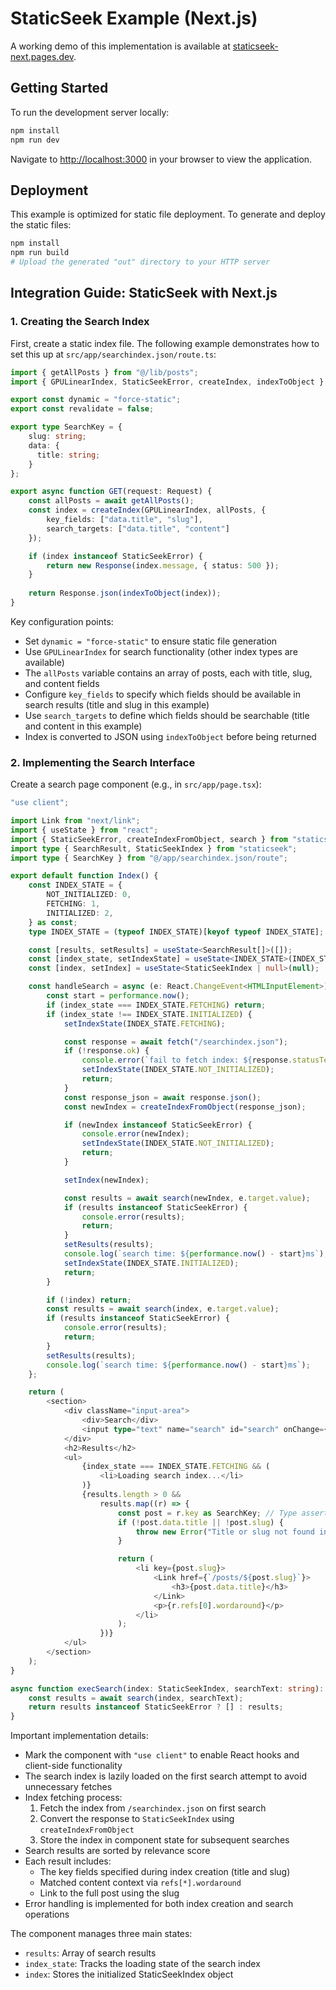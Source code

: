 # StaticSeek Example (Next.js)

A working demo of this implementation is available at [staticseek-next.pages.dev](https://staticseek-next.pages.dev/).

## Getting Started

To run the development server locally:

```bash
npm install
npm run dev
```

Navigate to [http://localhost:3000](http://localhost:3000) in your browser to view the application.

## Deployment

This example is optimized for static file deployment. To generate and deploy the static files:

```bash
npm install
npm run build
# Upload the generated "out" directory to your HTTP server
```

## Integration Guide: StaticSeek with Next.js

### 1. Creating the Search Index

First, create a static index file. The following example demonstrates how to set this up at `src/app/searchindex.json/route.ts`:

```typescript
import { getAllPosts } from "@/lib/posts";
import { GPULinearIndex, StaticSeekError, createIndex, indexToObject } from "staticseek";

export const dynamic = "force-static";
export const revalidate = false;

export type SearchKey = {
    slug: string;
    data: {
      title: string;
    }
};

export async function GET(request: Request) {
    const allPosts = await getAllPosts();
    const index = createIndex(GPULinearIndex, allPosts, {
        key_fields: ["data.title", "slug"],
        search_targets: ["data.title", "content"]
    });

    if (index instanceof StaticSeekError) {
        return new Response(index.message, { status: 500 });
    }
    
    return Response.json(indexToObject(index));
}
```

Key configuration points:
- Set `dynamic = "force-static"` to ensure static file generation
- Use `GPULinearIndex` for search functionality (other index types are available)
- The `allPosts` variable contains an array of posts, each with title, slug, and content fields
- Configure `key_fields` to specify which fields should be available in search results (title and slug in this example)
- Use `search_targets` to define which fields should be searchable (title and content in this example)
- Index is converted to JSON using `indexToObject` before being returned

### 2. Implementing the Search Interface

Create a search page component (e.g., in `src/app/page.tsx`):

```typescript
"use client";

import Link from "next/link";
import { useState } from "react";
import { StaticSeekError, createIndexFromObject, search } from "staticseek";
import type { SearchResult, StaticSeekIndex } from "staticseek";
import type { SearchKey } from "@/app/searchindex.json/route";

export default function Index() {
    const INDEX_STATE = {
        NOT_INITIALIZED: 0,
        FETCHING: 1,
        INITIALIZED: 2,
    } as const;
    type INDEX_STATE = (typeof INDEX_STATE)[keyof typeof INDEX_STATE];

    const [results, setResults] = useState<SearchResult[]>([]);
    const [index_state, setIndexState] = useState<INDEX_STATE>(INDEX_STATE.NOT_INITIALIZED);
    const [index, setIndex] = useState<StaticSeekIndex | null>(null);

    const handleSearch = async (e: React.ChangeEvent<HTMLInputElement>) => {
        const start = performance.now();
        if (index_state === INDEX_STATE.FETCHING) return;
        if (index_state !== INDEX_STATE.INITIALIZED) {
            setIndexState(INDEX_STATE.FETCHING);

            const response = await fetch("/searchindex.json");
            if (!response.ok) {
                console.error(`fail to fetch index: ${response.statusText}`);
                setIndexState(INDEX_STATE.NOT_INITIALIZED);
                return;
            }
            const response_json = await response.json();
            const newIndex = createIndexFromObject(response_json);

            if (newIndex instanceof StaticSeekError) {
                console.error(newIndex);
                setIndexState(INDEX_STATE.NOT_INITIALIZED);
                return;
            }

            setIndex(newIndex);

            const results = await search(newIndex, e.target.value);
            if (results instanceof StaticSeekError) {
                console.error(results);
                return;
            }
            setResults(results);
            console.log(`search time: ${performance.now() - start}ms`);
            setIndexState(INDEX_STATE.INITIALIZED);
            return;
        }

        if (!index) return;
        const results = await search(index, e.target.value);
        if (results instanceof StaticSeekError) {
            console.error(results);
            return;
        }
        setResults(results);
        console.log(`search time: ${performance.now() - start}ms`);
    };

    return (
        <section>
            <div className="input-area">
                <div>Search</div>
                <input type="text" name="search" id="search" onChange={handleSearch} />
            </div>
            <h2>Results</h2>
            <ul>
                {index_state === INDEX_STATE.FETCHING && (
                    <li>Loading search index...</li>
                )}
                {results.length > 0 &&
                    results.map((r) => {
                        const post = r.key as SearchKey; // Type assertion - consider using Zod or similar for validation
                        if (!post.data.title || !post.slug) {
                            throw new Error("Title or slug not found in search result.");
                        }

                        return (
                            <li key={post.slug}>
                                <Link href={`/posts/${post.slug}`}>
                                    <h3>{post.data.title}</h3>
                                </Link>
                                <p>{r.refs[0].wordaround}</p>
                            </li>
                        );
                    })}
            </ul>
        </section>
    );
}

async function execSearch(index: StaticSeekIndex, searchText: string): Promise<SearchResult[]> {
    const results = await search(index, searchText);
    return results instanceof StaticSeekError ? [] : results;
}
```

Important implementation details:
- Mark the component with `"use client"` to enable React hooks and client-side functionality
- The search index is lazily loaded on the first search attempt to avoid unnecessary fetches
- Index fetching process:
  1. Fetch the index from `/searchindex.json` on first search
  2. Convert the response to `StaticSeekIndex` using `createIndexFromObject`
  3. Store the index in component state for subsequent searches
- Search results are sorted by relevance score
- Each result includes:
  - The key fields specified during index creation (title and slug)
  - Matched content context via `refs[*].wordaround`
  - Link to the full post using the slug
- Error handling is implemented for both index creation and search operations

The component manages three main states:
- `results`: Array of search results
- `index_state`: Tracks the loading state of the search index
- `index`: Stores the initialized StaticSeekIndex object

